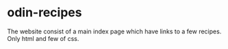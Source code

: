 # odin-recipes
The website consist of a main index page which have links to a few recipes.
Only html and few of css.
